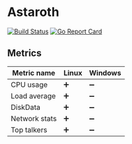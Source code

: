 # Astaroth

[![Build Status](https://travis-ci.com/f0m41h4u7/Astaroth.svg?token=qkqdG1nMjn7NW6KwV5QR&branch=master)](https://travis-ci.com/f0m41h4u7/Astaroth)
[![Go Report Card](https://goreportcard.com/badge/github.com/f0m41h4u7/Astaroth)](https://goreportcard.com/report/github.com/f0m41h4u7/Astaroth)

## Metrics

| Metric name   | Linux             | Windows            |
| ------------- | ------            | -------            |
| CPU usage     | :heavy_plus_sign: | :heavy_minus_sign: |
| Load average  | :heavy_plus_sign: | :heavy_minus_sign: |
| DiskData      | :heavy_plus_sign: | :heavy_minus_sign: |
| Network stats | :heavy_plus_sign: | :heavy_minus_sign: |
| Top talkers   | :heavy_plus_sign: | :heavy_minus_sign: |
